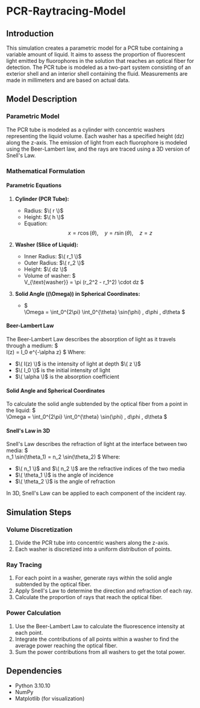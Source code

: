 # PCR-Raytracing-Model

## Introduction

This simulation creates a parametric model for a PCR tube containing a variable amount of liquid. It aims to assess the proportion of fluorescent light emitted by fluorophores in the solution that reaches an optical fiber for detection. The PCR tube is modeled as a two-part system consisting of an exterior shell and an interior shell containing the fluid. Measurements are made in millimeters and are based on actual data.

## Model Description

### Parametric Model

The PCR tube is modeled as a cylinder with concentric washers representing the liquid volume. Each washer has a specified height \(dz\) along the z-axis. The emission of light from each fluorophore is modeled using the Beer-Lambert law, and the rays are traced using a 3D version of Snell's Law.

### Mathematical Formulation

#### Parametric Equations

1. **Cylinder (PCR Tube):**
   - Radius: $\( r \)$
   - Height: $\( h \)$
   - Equation: 
     $$x = r \cos(\theta), \quad y = r \sin(\theta), \quad z = z$$

2. **Washer (Slice of Liquid):**
   - Inner Radius: $\( r_1 \)$
   - Outer Radius: $\( r_2 \)$
   - Height: $\( dz \)$
   - Volume of washer:
     $\
     V_{\text{washer}} = \pi (r_2^2 - r_1^2) \cdot dz
     \$

3. **Solid Angle (\(\Omega\)) in Spherical Coordinates:**
   - $\
     \Omega = \int_0^{2\pi} \int_0^{\theta} \sin(\phi) \, d\phi \, d\theta
     \$

#### Beer-Lambert Law

The Beer-Lambert Law describes the absorption of light as it travels through a medium:
$\
I(z) = I_0 e^{-\alpha z}
\$
Where:
- $\( I(z) \)$ is the intensity of light at depth $\( z \)$
- $\( I_0 \)$ is the initial intensity of light
- $\( \alpha \)$ is the absorption coefficient

#### Solid Angle and Spherical Coordinates

To calculate the solid angle subtended by the optical fiber from a point in the liquid:
$\
\Omega = \int_0^{2\pi} \int_0^{\theta} \sin(\phi) \, d\phi \, d\theta
\$

#### Snell's Law in 3D

Snell's Law describes the refraction of light at the interface between two media:
$\
n_1 \sin(\theta_1) = n_2 \sin(\theta_2)
\$
Where:
- $\( n_1 \)$ and $\( n_2 \)$ are the refractive indices of the two media
- $\( \theta_1 \)$ is the angle of incidence
- $\( \theta_2 \)$ is the angle of refraction

In 3D, Snell's Law can be applied to each component of the incident ray.


## Simulation Steps

### Volume Discretization

1. Divide the PCR tube into concentric washers along the z-axis.
2. Each washer is discretized into a uniform distribution of points.

### Ray Tracing

1. For each point in a washer, generate rays within the solid angle subtended by the optical fiber.
2. Apply Snell's Law to determine the direction and refraction of each ray.
3. Calculate the proportion of rays that reach the optical fiber.

### Power Calculation

1. Use the Beer-Lambert Law to calculate the fluorescence intensity at each point.
2. Integrate the contributions of all points within a washer to find the average power reaching the optical fiber.
3. Sum the power contributions from all washers to get the total power.

## Dependencies

- Python 3.10.10
- NumPy
- Matplotlib (for visualization)
